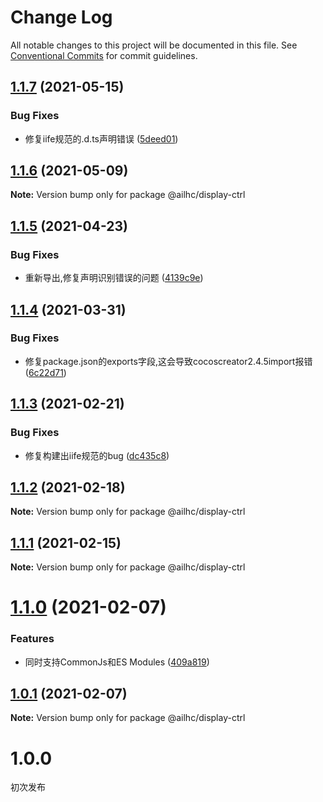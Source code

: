 # Change Log

All notable changes to this project will be documented in this file.
See [Conventional Commits](https://conventionalcommits.org) for commit guidelines.

## [1.1.7](https://github.com/AILHC/EasyGameFrameworkOpen/compare/@ailhc/display-ctrl@1.1.6...@ailhc/display-ctrl@1.1.7) (2021-05-15)


### Bug Fixes

* 修复iife规范的.d.ts声明错误 ([5deed01](https://github.com/AILHC/EasyGameFrameworkOpen/commit/5deed01795ca4abab2bbafbb7b55664d4d23be8f))





## [1.1.6](https://github.com/AILHC/EasyGameFrameworkOpen/compare/@ailhc/display-ctrl@1.1.5...@ailhc/display-ctrl@1.1.6) (2021-05-09)

**Note:** Version bump only for package @ailhc/display-ctrl





## [1.1.5](https://github.com/AILHC/EasyGameFrameworkOpen/compare/@ailhc/display-ctrl@1.1.4...@ailhc/display-ctrl@1.1.5) (2021-04-23)


### Bug Fixes

* 重新导出,修复声明识别错误的问题 ([4139c9e](https://github.com/AILHC/EasyGameFrameworkOpen/commit/4139c9ece90ef11d12374a42065bf89ebe44d053))





## [1.1.4](https://github.com/AILHC/EasyGameFrameworkOpen/compare/@ailhc/display-ctrl@1.1.3...@ailhc/display-ctrl@1.1.4) (2021-03-31)


### Bug Fixes

* 修复package.json的exports字段,这会导致cocoscreator2.4.5import报错 ([6c22d71](https://github.com/AILHC/EasyGameFrameworkOpen/commit/6c22d71f6f32ec566b95e7b299ec91e732e99585))





## [1.1.3](https://github.com/AILHC/EasyGameFrameworkOpen/compare/@ailhc/display-ctrl@1.1.2...@ailhc/display-ctrl@1.1.3) (2021-02-21)


### Bug Fixes

* 修复构建出iife规范的bug ([dc435c8](https://github.com/AILHC/EasyGameFrameworkOpen/commit/dc435c8ed264447b8a80263e7d157b1576c414b3))





## [1.1.2](https://github.com/AILHC/EasyGameFrameworkOpen/compare/@ailhc/display-ctrl@1.1.1...@ailhc/display-ctrl@1.1.2) (2021-02-18)

**Note:** Version bump only for package @ailhc/display-ctrl





## [1.1.1](https://github.com/AILHC/EasyGameFrameworkOpen/compare/@ailhc/display-ctrl@1.1.0...@ailhc/display-ctrl@1.1.1) (2021-02-15)

**Note:** Version bump only for package @ailhc/display-ctrl





# [1.1.0](https://github.com/AILHC/EasyGameFrameworkOpen/compare/@ailhc/display-ctrl@1.0.1...@ailhc/display-ctrl@1.1.0) (2021-02-07)


### Features

* 同时支持CommonJs和ES Modules ([409a819](https://github.com/AILHC/EasyGameFrameworkOpen/commit/409a819cfca6808a4070abcbc8acc80a2caf1c84))





## [1.0.1](https://github.com/AILHC/EasyGameFrameworkOpen/compare/@ailhc/display-ctrl@1.0.0...@ailhc/display-ctrl@1.0.1) (2021-02-07)

**Note:** Version bump only for package @ailhc/display-ctrl





# 1.0.0
初次发布
